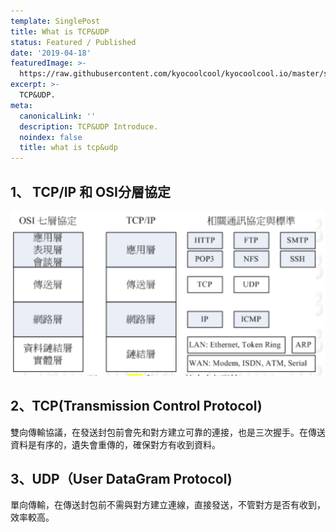 ```yaml
---
template: SinglePost
title: What is TCP&UDP
status: Featured / Published
date: '2019-04-18'
featuredImage: >-
  https://raw.githubusercontent.com/kyocoolcool/kyocoolcool.io/master/static/images/logo/computerscience.png
excerpt: >-
  TCP&UDP.
meta:
  canonicalLink: ''
  description: TCP&UDP Introduce.
  noindex: false
  title: what is tcp&udp
---
```

## 1、 TCP/IP 和 OSI分層協定

![post-1](../../static/images/post/20190418/20190418-post-1.png)

## 2、TCP(Transmission Control Protocol)

雙向傳輸協議，在發送封包前會先和對方建立可靠的連接，也是三次握手。在傳送資料是有序的，遺失會重傳的，確保對方有收到資料。

## 3、UDP（User DataGram Protocol)

單向傳輸，在傳送封包前不需與對方建立連線，直接發送，不管對方是否有收到，效率較高。
